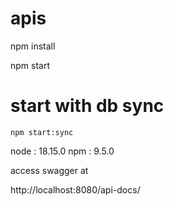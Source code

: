 # apis

npm install

npm start


# start with db sync
```
npm start:sync
```


node : 18.15.0
npm : 9.5.0

access swagger at 

http://localhost:8080/api-docs/
